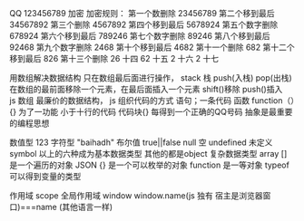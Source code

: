 QQ 123456789 加密
加密规则：
   第一个数删除     23456789
   第二个移到最后   34567892
   第三个删除       4567892
   第四个移到最后   5678924
   第五个数字删除   678924
   第六个移到最后   789246
   第七个数字删除   89246
   第八个移到最后   92468
   第九个数字删除   2468
   第十个移到最后   4682
   第十一个删除     682
   第十二个移到最后  826
   第十三个删除     26
   十四            62
   十五            2
   十六            2
   十七            


   用数组解决数据结构
   只在数组最后面进行操作， stack 栈 push(入栈)  pop(出栈)
   在数组的最前面移除一个元素，在最后面插入一个元素 shift()移除  push()插入  
   js 数组  最廉价的数据结构，
   js 组织代码的方式
      语句；一条代码
      函数  function（）{} 为了一功能 小于十行的代码
      代码块{}  每得到一个正确的QQ号码
      抽象是最重要的编程思想
    
   数值型 123
   字符型  "baihadh"
   布尔值 true||false
   null 空
   undefined 未定义
   symbol
   以上的六种成为基本数据类型
   其他的都是object  复杂数据类型
   array [] 是一个遍历的对象
   JSON {} 是一个可以枚举的对象
   function 是一等对象
   typeof 可以得到变量的类型


   作用域 scope
     全局作用域 window
     window.name(js 独有 宿主是浏览器窗口)===name (其他语言一样)